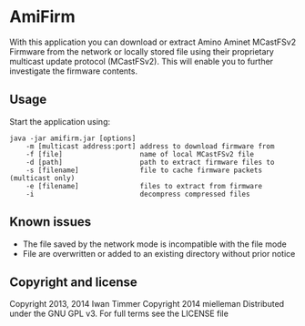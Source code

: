 AmiFirm
=======

With this application you can download or extract Amino Aminet MCastFSv2 
Firmware from the network or locally stored file using their proprietary 
multicast update protocol (MCastFSv2). This will enable you to further 
investigate the firmware contents.

## Usage

Start the application using:

```
java -jar amifirm.jar [options]
	-m [multicast address:port]	address to download firmware from
	-f [file]					name of local MCastFSv2 file
	-d [path]					path to extract firmware files to
	-s [filename]				file to cache firmware packets (multicast only)
	-e [filename]				files to extract from firmware
	-i							decompress compressed files
```

## Known issues
* The file saved by the network mode is incompatible with the file mode
* File are overwritten or added to an existing directory without prior notice

## Copyright and license

Copyright 2013, 2014 Iwan Timmer
Copyright 2014 mielleman
Distributed under the GNU GPL v3. For full terms see the LICENSE file